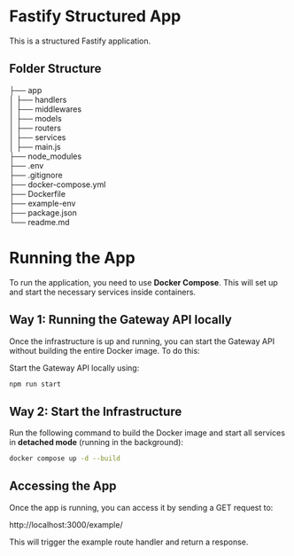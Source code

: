 # Fastify Structured App

This is a structured Fastify application.

## Folder Structure

 ├── app  
 │ ├── handlers  
 │ ├── middlewares  
 │ ├── models  
 │ ├── routers  
 │ ├── services  
 │ ├── main.js  
 ├── node_modules  
 ├── .env  
 ├── .gitignore  
 ├── docker-compose.yml  
 ├── Dockerfile  
 ├── example-env  
 ├── package.json  
 └── readme.md  


# Running the App

To run the application, you need to use **Docker Compose**. This will set up and start the necessary services inside containers.

## Way 1: Running the Gateway API locally
Once the infrastructure is up and running, you can start the Gateway API without building the entire Docker image. To do this:

Start the Gateway API locally using:

```sh
npm run start
```

##  Way 2: Start the Infrastructure

Run the following command to build the Docker image and start all services in **detached mode** (running in the background):
```sh
docker compose up -d --build
```


## Accessing the App
Once the app is running, you can access it by sending a GET request to:

http://localhost:3000/example/

This will trigger the example route handler and return a response.
